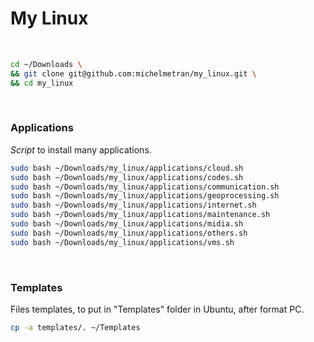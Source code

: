 # My Linux

<br>

```bash
cd ~/Downloads \
&& git clone git@github.com:michelmetran/my_linux.git \
&& cd my_linux
```

<br>

### Applications

*Script* to install many applications.

```bash
sudo bash ~/Downloads/my_linux/applications/cloud.sh
sudo bash ~/Downloads/my_linux/applications/codes.sh
sudo bash ~/Downloads/my_linux/applications/communication.sh
sudo bash ~/Downloads/my_linux/applications/geoprocessing.sh
sudo bash ~/Downloads/my_linux/applications/internet.sh
sudo bash ~/Downloads/my_linux/applications/maintenance.sh
sudo bash ~/Downloads/my_linux/applications/midia.sh
sudo bash ~/Downloads/my_linux/applications/others.sh
sudo bash ~/Downloads/my_linux/applications/vms.sh
```

<br>

### Templates

Files templates, to put in "Templates" folder in Ubuntu, after format PC.

```bash
cp -a templates/. ~/Templates
```
